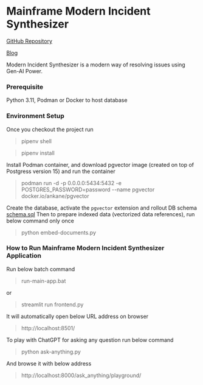 #  Mainframe Modern Incident Synthesizer  
[GitHub Repository](https://github.gwd.broadcom.net/MFD/Vector.git)

[Blog](https://sites.google.com/d/1-h4fRDGot5FIjXF3947UVxfHfTPrALcw/p/1-TU0vlNFXTte5asp_MgoXmzIsUM2pb5W/edit)

 
Modern Incident Synthesizer is a modern way of resolving issues using Gen-AI Power. 

### Prerequisite
Python 3.11, Podman or Docker to host database

### Environment Setup  
Once you checkout the project run 
>pipenv shell

>pipenv install 

Install Podman container, and 
download pgvector image (created on top of Postgress version 15) and run the container

>podman run  -d  -p 0.0.0.0:5434:5432 -e POSTGRES_PASSWORD=password  --name pgvector docker.io/ankane/pgvector

Create the database, activate the `pgvector` extension and rollout DB schema [schema.sql](sql/schema.sql)
Then to prepare indexed data (vectorized data references), run below command only once 
>python embed-documents.py
  
   
### How to Run Mainframe Modern Incident Synthesizer Application
Run below batch command 
>run-main-app.bat

or 

>streamlit run  frontend.py


It will automatically open below URL address on browser  
>http://localhost:8501/ 



To play with ChatGPT for asking any question run below  command 
>python ask-anything.py

And browse it with below address   
>http://localhost:8000/ask_anything/playground/
